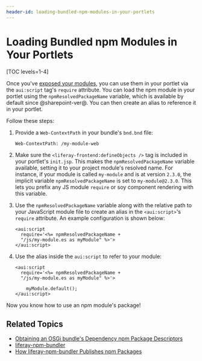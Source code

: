 ```yaml
---
header-id: loading-bundled-npm-modules-in-your-portlets
---
```


# Loading Bundled npm Modules in Your Portlets

[TOC levels=1-4]

Once you've 
[exposed your modules](/docs/7-2/frameworks/-/knowledge_base/f/using-javascript-in-your-portlets), 
you can use them in your portlet via the `aui:script` tag's `require` attribute. 
You can load the npm module in your portlet using the 
`npmResolvedPackageName` variable, which is available by default since 
@sharepoint-ver@. You can then create an alias to reference it in your portlet. 

Follow these steps:

1.  Provide a `Web-ContextPath` in your bundle's `bnd.bnd` file:

    ```properties
    Web-ContextPath: /my-module-web
    ```

2.  Make sure the `<liferay-frontend:defineObjects />` tag is included in your 
    portlet's `init.jsp`. This makes the `npmResolvedPackageName` variable 
    available, setting it to your project module's resolved name. For instance, 
    if your module is called `my-module` and is at version `2.3.0`, the implicit 
    variable `npmResolvedPackageName` is set to `my-module@2.3.0`. This lets you 
    prefix any JS module `require` or soy component rendering with this 
    variable.

3.  Use the `npmResolvedPackageName` variable along with the relative path to 
    your JavaScript module file to create an alias in the `<aui:script>`'s 
    `require` attribute. An example configuration is shown below:

    ```markup
    <aui:script 
      require='<%= npmResolvedPackageName + 
      "/js/my-module.es as myModule" %>'>
    </aui:script>
    ```

4.  Use the alias inside the `aui:script` to refer to your module:

    ```markup
    <aui:script 
      require='<%= npmResolvedPackageName + 
      "/js/my-module.es as myModule" %>'>
      
        myModule.default();
    </aui:script>
    ```

Now you know how to use an npm module's package! 

## Related Topics

- [Obtaining an OSGi bundle's Dependency npm Package Descriptors](/docs/7-2/frameworks/-/knowledge_base/f/obtaining-dependency-npm-package-descriptors)
- [liferay-npm-bundler](/docs/7-2/reference/-/knowledge_base/r/liferay-npm-bundler)
- [How liferay-npm-bundler Publishes npm Packages](/docs/7-2/reference/-/knowledge_base/r/how-the-liferay-npm-bundler-publishes-npm-packages)
